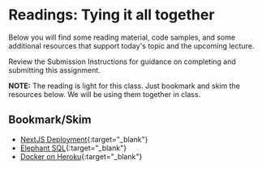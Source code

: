 # Readings: Tying it all together

Below you will find some reading material, code samples, and some additional resources that support today's topic and the upcoming lecture.

Review the Submission Instructions for guidance on completing and submitting this assignment.

**NOTE:** The reading is light for this class. Just bookmark and skim the resources below. We will be using them together in class.  

## Bookmark/Skim

- [NextJS Deployment](https://nextjs.org/docs/deployment){:target="_blank"}
- [Elephant SQL](https://www.elephantsql.com/){:target="_blank"}
- [Docker on Heroku](https://devcenter.heroku.com/articles/build-docker-images-heroku-yml){:target="_blank"}



